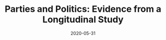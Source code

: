 ---
title: "Parties and Politics: Evidence from a Longitudinal Study"
authors:
- admin
publication: "*International Journal of Politics and Policy, 23*(3), 34--57"
date: "2020-05-31"
featured: false
url_code: 'https://dataverse.harvard.edu/'
url_dataset: 'https://dataverse.harvard.edu/'
url_pdf: https://janejdoe.netlify.app/files/jjd_publication2020.pdf
---